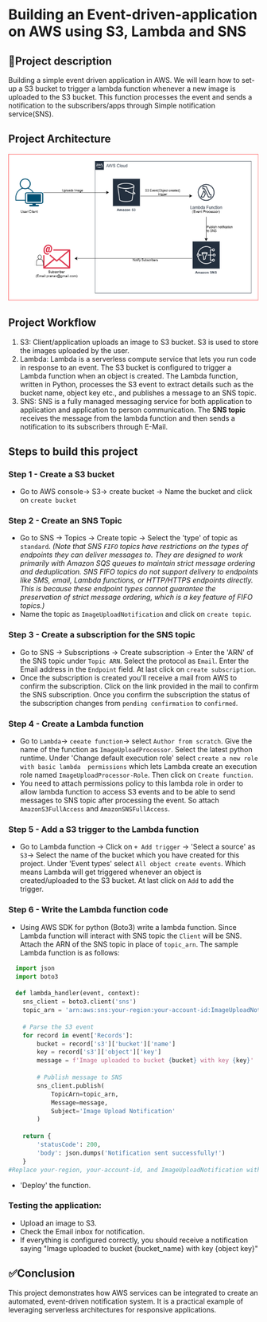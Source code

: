 # Building an Event-driven-application on AWS using S3, Lambda and SNS
## 📘Project description
Building a simple event driven application in AWS. We will learn how to set-up a S3 bucket to trigger a lambda function whenever a new image is uploaded to the S3 bucket. This function processes the event and sends a notification to the subscribers/apps through Simple notification service(SNS).
## Project Architecture
![Diagram explaining the architecture of this project](Images/Architecture-diagram.png)
## Project Workflow
1. S3: Client/application uploads an image to S3 bucket. S3 is used to store the images uploaded by the user.
2. Lambda: Lambda is a serverless compute service that lets you run code in response to an event. The S3 bucket is configured to trigger a Lambda function when an object is created. The Lambda function, written in Python, processes the S3 event to extract details such as the bucket name, object key etc., and publishes a message to an SNS topic.
3. SNS: SNS is a fully managed messaging service for both application to application and application to person communication.
   The **SNS topic** receives the message from the lambda function and then sends a notification to its subscribers through E-Mail.
## Steps to build this project
### Step 1 - Create a S3 bucket
* Go to AWS console-> S3-> create bucket -> Name the bucket and click on `create bucket`
### Step 2 - Create an SNS Topic
* Go to SNS -> Topics -> Create topic -> Select the 'type' of topic as `standard`.
  *(Note that SNS `FIFO` topics have restrictions on the types of endpoints they can deliver messages to. They are designed to work primarily with Amazon SQS queues to maintain strict message ordering and deduplication.
  SNS FIFO topics do not support delivery to endpoints like SMS, email, Lambda functions, or HTTP/HTTPS endpoints directly. This is because these endpoint types cannot guarantee the preservation of strict message ordering, which is a key feature of FIFO topics.)*
* Name the topic as `ImageUploadNotification` and click on `create topic`.
### Step 3 - Create a subscription for the SNS topic
* Go to SNS -> Subscriptions -> Create subscription -> Enter the 'ARN' of the SNS topic under `Topic ARN`. Select the 
  protocol as `Email`. Enter the Email address in the `Endpoint` field. At last click on `create subscription`.
* Once the subscription is created you'll receive a mail from AWS to confirm the subscription. Click on the link provided in
  the mail to confirm the SNS subscription. Once you confirm the subscription the status of the subscription changes from `pending confirmation` to `confirmed`.
### Step 4 - Create a Lambda function
* Go to `Lambda`-> `ceeate function`-> select `Author from scratch`. Give the name of the function as `ImageUploadProcessor`.
  Select the latest python runtime. Under 'Change default execution role' select `create a new role with basic lambda 
  permissions` which lets Lambda create an execution role named `ImageUploadProcessor-Role`. Then click on `Create function`.
* You need to attach permissions policy to this lambda role in order to allow lambda function to access S3 events and to be 
  able to send messages to SNS topic after processing the event. So attach `AmazonS3FullAccess` and `AmazonSNSFullAccess`.
### Step 5 - Add a S3 trigger to the Lambda function
* Go to Lambda function -> Click on `+ Add trigger` -> 'Select a source' as `S3`-> Select the name of the bucket which you
  have created for this project. Under 'Event types' select `All object create events`. Which means Lambda will get
  triggered whenever an object is created/uploaded to the S3 bucket. At last click on `Add` to add the trigger.
### Step 6 - Write the Lambda function code
* Using AWS SDK for python (Boto3) write a lambda function. Since Lambda function will interact with SNS topic the `Client` will be SNS. Attach the ARN of the SNS topic in place of `topic_arn`. The sample Lambda function is as follows:
```python
  import json
  import boto3

  def lambda_handler(event, context):
    sns_client = boto3.client('sns')
    topic_arn = 'arn:aws:sns:your-region:your-account-id:ImageUploadNotification'
    
    # Parse the S3 event
    for record in event['Records']:
        bucket = record['s3']['bucket']['name']
        key = record['s3']['object']['key']
        message = f'Image uploaded to bucket {bucket} with key {key}'
        
        # Publish message to SNS
        sns_client.publish(
            TopicArn=topic_arn,
            Message=message,
            Subject='Image Upload Notification'
        )
        
    return {
        'statusCode': 200,
        'body': json.dumps('Notification sent successfully!')
    }
#Replace your-region, your-account-id, and ImageUploadNotification with appropriate values from your SNS topic.
```
* 'Deploy' the function. 
### **Testing the application:**
* Upload an image to S3.
* Check the Email inbox for notification.
* If everything is configured correctly, you should receive a notification saying "Image uploaded to bucket {bucket_name} with key {object key}"
## ✅Conclusion
This project demonstrates how AWS services can be integrated to create an automated, event-driven notification system. It is a practical example of leveraging serverless architectures for responsive applications.

